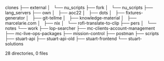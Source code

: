 clones
├── external
│   └── nu_scripts
├── fork
│   └── nu_scripts
├── lang_servers
├── own
│   ├── aoc22
│   ├── dots
│   ├── fixtures-generator
│   ├── git-tellme
│   ├── knowledge-material
│   ├── marcelarie.com
│   ├── nix
│   └── rofi-translate-to-clip
├── pers
│   └── notes
└── work
    ├── lop-searcher
    ├── mc-clients-account-management
    ├── mc-live-ops-packages
    ├── mission-control
    ├── postman
    ├── scripts
    ├── stuart-api
    ├── stuart-api-old
    ├── stuart-frontend
    └── stuart-solutions

28 directories, 0 files
